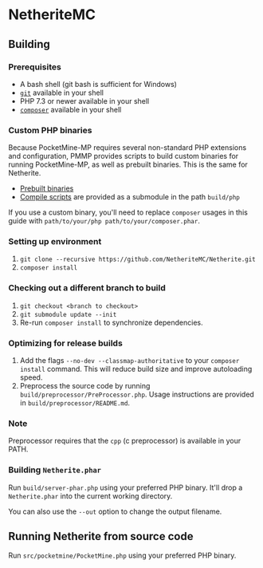 # NetheriteMC

## Building

### Prerequisites
- A bash shell (git bash is sufficient for Windows)
- [`git`](https://git-scm.com) available in your shell
- PHP 7.3 or newer available in your shell
- [`composer`](https://getcomposer.org) available in your shell

### Custom PHP binaries
Because PocketMine-MP requires several non-standard PHP extensions and configuration, PMMP provides scripts to build custom binaries for running PocketMine-MP, as well as prebuilt binaries. This is the same for Netherite.

- [Prebuilt binaries](https://jenkins.pmmp.io/job/PHP-7.3-Aggregate)
- [Compile scripts](https://github.com/pmmp/php-build-scripts) are provided as a submodule in the path `build/php`

If you use a custom binary, you'll need to replace `composer` usages in this guide with `path/to/your/php path/to/your/composer.phar`.

### Setting up environment
1. `git clone --recursive https://github.com/NetheriteMC/Netherite.git`
2. `composer install`

### Checking out a different branch to build
1. `git checkout <branch to checkout>`
2. `git submodule update --init`
3. Re-run `composer install` to synchronize dependencies.

### Optimizing for release builds
1. Add the flags `--no-dev --classmap-authoritative` to your `composer install` command. This will reduce build size and improve autoloading speed.
2. Preprocess the source code by running `build/preprocessor/PreProcessor.php`. Usage instructions are provided in `build/preprocessor/README.md`.

### Note
Preprocessor requires that the `cpp` (c preprocessor) is available in your PATH.

### Building `Netherite.phar`
Run `build/server-phar.php` using your preferred PHP binary. It'll drop a `Netherite.phar` into the current working directory.

You can also use the `--out` option to change the output filename.

## Running Netherite from source code
Run `src/pocketmine/PocketMine.php` using your preferred PHP binary.
